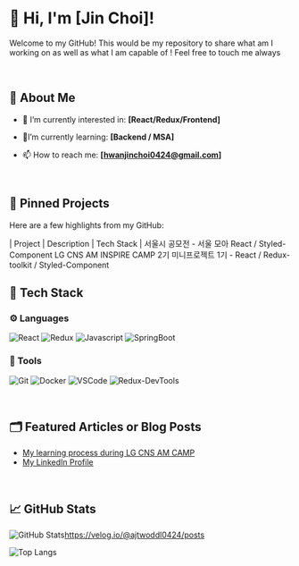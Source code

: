# 👋 Hi, I'm [Jin Choi]!

Welcome to my GitHub! 
This would be my repository to share what am I working on as well as what I am capable of !
Feel free to touch me always 

<br>

## 🚀 About Me

- 🔭 I’m currently interested in: **[React/Redux/Frontend]**
  
- 🌱I’m currently learning: **[Backend / MSA]**

- 📫 How to reach me: **[hwanjinchoi0424@gmail.com]**

<br>

## 📌 Pinned Projects

Here are a few highlights from my GitHub:

| Project | Description | Tech Stack |
서울시 공모전 - 서울 모아 React / Styled-Component
LG CNS AM INSPIRE CAMP 2기 미니프로젝트 1기 - React / Redux-toolkit / Styled-Component



## 🧰 Tech Stack

### ⚙️ Languages
![React](https://img.shields.io/badge/React-007396?style=for-the-badge&logo=openjdk&logoColor=blue)
![Redux](https://img.shields.io/badge/Redux-007396?style=for-the-badge&logo=openjdk&logoColor=white)
![Javascript](https://img.shields.io/badge/JavaScript-007396?style=for-the-badge&logo=openjdk&logoColor=blue)
![SpringBoot](https://img.shields.io/badge/SpringBoot-007396?style=for-the-badge&logo=openjdk&logoColor=white)


### 🐳 Tools
![Git](https://img.shields.io/badge/Git-F05032?style=for-the-badge&logo=git&logoColor=white)
![Docker](https://img.shields.io/badge/Docker-2496ED?style=for-the-badge&logo=docker&logoColor=white)
![VSCode](https://img.shields.io/badge/VSCode-007ACC?style=for-the-badge&logo=visualstudiocode&logoColor=white)
![Redux-DevTools](https://img.shields.io/badge/Redux-DevTools-007ACC?style=for-the-badge&logo=visualstudiocode&logoColor=blue)

<br>

## 🗂️ Featured Articles or Blog Posts

- [My learning process during LG CNS AM CAMP](https://velog.io/@ajtwoddl0424/posts)
- [My LinkedIn Profile](https://www.linkedin.com/in/hwanjin-choi-2b9a0b185/)


<br>

## 📈 GitHub Stats

![GitHub Stats](https://github-readme-stats.vercel.app/api?username=Hwanjin-Choi&show_icons=true&theme=tokyonight)https://velog.io/@ajtwoddl0424/posts


![Top Langs](https://github-readme-stats.vercel.app/api/top-langs/?username=Hwanjin-Choi&layout=compact&theme=tokyonight)


